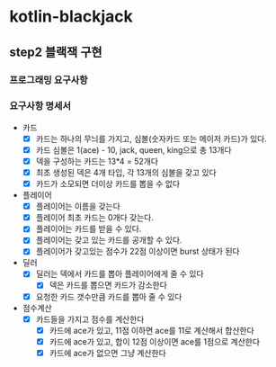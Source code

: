 # kotlin-blackjack

## step2 블랙잭 구현

### 프로그래밍 요구사항

### 요구사항 명세서

- 카드
    - [x] 카드는 하나의 무늬를 가지고, 심볼(숫자카드 또는 메이저 카드)가 있다.
    - [x] 카드 심볼은 1(ace) - 10, jack, queen, king으로 총 13개다
    - [x] 덱을 구성하는 카드는 13*4 = 52개다
    - [x] 최초 생성된 덱은 4개 타입, 각 13개의 심볼을 갖고 있다
    - [x] 카드가 소모되면 더이상 카드를 뽑을 수 없다
- 플레이어
    - [x] 플레이어는 이름을 갖는다
    - [x] 플레이어 최초 카드는 0개다 갖는다.
    - [x] 플레이어는 카드를 받을 수 있다.
    - [x] 플레이어는 갖고 있는 카드를 공개할 수 있다.
    - [x] 플레이어가 갖고있는 점수가 22점 이상이면 burst 상태가 된다
- 딜러
    - [x] 딜러는 덱에서 카드를 뽑아 플레이어에게 줄 수 있다
        - [x] 덱은 카드를 뽑으면 카드가 감소한다
    - [x] 요청한 카드 갯수만큼 카드를 뽑아 줄 수 있다
- 점수계산
    - [x] 카드들을 가지고 점수를 계산한다
        - [x] 카드에 ace가 있고, 11점 이하면 ace를 11로 계산해서 합산한다
        - [x] 카드에 ace가 있고, 합이 12점 이상이면 ace를 1점으로 계산한다
        - [x] 카드에 ace가 없으면 그냥 계산한다